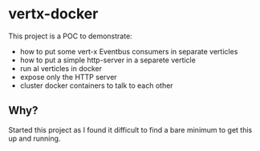 # vertx-docker
This project is a POC to demonstrate:
 * how to put some vert-x Eventbus consumers in separate verticles
 * how to put a simple http-server in a separete verticle
 * run al verticles in docker
 * expose only the HTTP server
 * cluster docker containers to talk to each other
 
## Why?
Started this project as I found it difficult to find a bare minimum to get this up and running.  